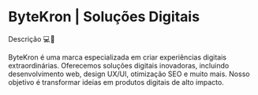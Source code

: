 # ByteKron | Soluções Digitais

Descrição 💻📜

ByteKron é uma marca especializada em criar experiências digitais extraordinárias. Oferecemos soluções digitais inovadoras, incluindo desenvolvimento web, design UX/UI, otimização SEO e muito mais. Nosso objetivo é transformar ideias em produtos digitais de alto impacto.